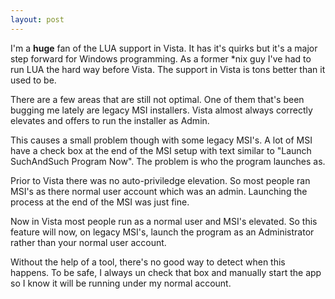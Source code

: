 ```yaml
---
layout: post
---
```

I'm a **huge** fan of the LUA support in Vista.  It has it's quirks but it's a major step forward for Windows programming.  As a former *nix guy I've had to run LUA the hard way before Vista.  The support in Vista is tons better than it used to be.

There are a few areas that are still not optimal.  One of them that's been bugging me lately are legacy MSI installers.  Vista almost always correctly elevates and offers to run the installer as Admin.

This causes a small problem though with some legacy MSI's.  A lot of MSI have a check box at the end of the MSI setup with text similar to "Launch SuchAndSuch Program Now".  The problem is who the program launches as.  

Prior to Vista there was no auto-priviledge elevation.  So most people ran MSI's as there normal user account which was an admin.  Launching the process at the end of the MSI was just fine.

Now in Vista most people run as a normal user and MSI's elevated.  So this feature will now, on legacy MSI's, launch the program as an Administrator rather than your normal user account.

Without the help of a tool, there's no good way to detect when this happens.  To be safe, I always un check that box and manually start the app so I know it will be running under my normal account.

